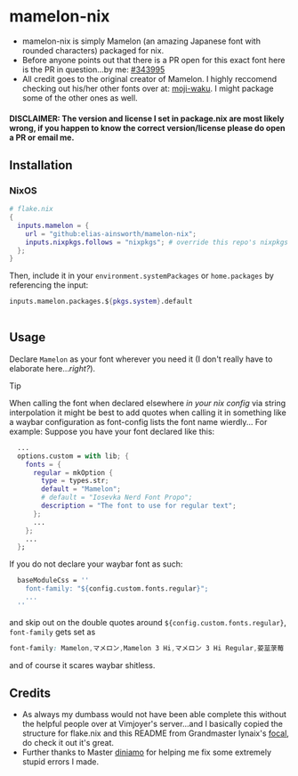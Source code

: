 # mamelon-nix

- mamelon-nix is simply Mamelon (an amazing Japanese font with rounded characters) packaged for nix.
- Before anyone points out that there is a PR open for this exact font here is the PR in question...by me: [#343995](https://github.com/NixOS/nixpkgs/pull/343995)
- All credit goes to the original creator of Mamelon. I highly reccomend checking out his/her other fonts over at: [moji-waku](https://moji-waku.com/). I might package some of the other ones as well.

#### DISCLAIMER: The version and license I set in package.nix are most likely wrong, if you happen to know the correct version/license please do open a PR or email me.

## Installation

### NixOS
```nix
# flake.nix
{
  inputs.mamelon = {
    url = "github:elias-ainsworth/mamelon-nix";
    inputs.nixpkgs.follows = "nixpkgs"; # override this repo's nixpkgs snapshot
  };
}
```

Then, include it in your `environment.systemPackages` or `home.packages` by referencing the input:
```nix
inputs.mamelon.packages.${pkgs.system}.default
  
```

## Usage

Declare `Mamelon` as your font wherever you need it (I don't really have to elaborate here...*right?*).

> [!TIP]
> When calling the font when declared elsewhere *in your nix config* via string interpolation it might be best to add quotes when calling it in something like a waybar configuration as font-config lists the font name wierdly...
> For example:
> Suppose you have your font declared like this:
> ```nix
>   ...
>   options.custom = with lib; {
>     fonts = {
>       regular = mkOption {
>         type = types.str;
>         default = "Mamelon";
>         # default = "Iosevka Nerd Font Propo";
>         description = "The font to use for regular text";
>       };
>       ...
>     };
>     ...
>   }; 
> ```
> If you do not declare your waybar font as such:
> ```nix
>   baseModuleCss = ''
>     font-family: "${config.custom.fonts.regular}";
>     ...
>   ''
> ```
> and skip out on the double quotes around `${config.custom.fonts.regular}`, `font-family` gets set as 
> ```css
> font-family: Mamelon,マメロン,Mamelon 3 Hi,マメロン 3 Hi Regular,荽莁莍莓
> ```
> and of course it scares waybar shitless.

## Credits
- As always my dumbass would not have been able complete this without the helpful people over at Vimjoyer's server...and I basically copied the structure for flake.nix and this README from Grandmaster Iynaix's [focal](https://github.com/iynaix/focal), do check it out it's great.
- Further thanks to Master [diniamo](https://github.com/diniamo) for helping me fix some extremely stupid errors I made.

